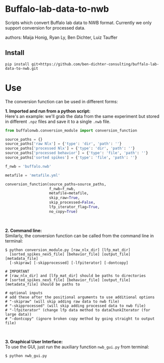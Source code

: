# Buffalo-lab-data-to-nwb
Scripts which convert Buffalo lab data to NWB format. Currently we only support conversion for processed data.

authors: Maija Honig, Ryan Ly, Ben Dichter, Luiz Tauffer

## Install

```
pip install git+https://github.com/ben-dichter-consulting/buffalo-lab-data-to-nwb.git
```

# Use
The conversion function can be used in different forms:

**1. Imported and run from a python script:** <br/>
Here's an example: we'll grab the data from the same experiment but stored in different `.npz` files and save it to a single `.nwb` file.
```python
from buffalonwb.conversion_module import conversion_function

source_paths = {}
source_paths['raw Nlx'] = {'type': 'dir', 'path': ''}
source_paths['processed Nlx'] = {'type': 'dir', 'path': ''}
source_paths['processed behavior'] = {'type': 'file', 'path': ''}
source_paths['sorted spikes'] = {'type': 'file', 'path': ''}

f_nwb = 'buffalo.nwb'

metafile = 'metafile.yml'

conversion_function(source_paths=source_paths,
                    f_nwb=f_nwb,
                    metafile=metafile,
                    skip_raw=True,
                    skip_processed=False,
                    lfp_iterator_flag=True,
                    no_copy=True)
```
<br/>

**2. Command line:** <br/>
Similarly, the conversion function can be called from the command line in terminal:
```
$ python conversion_module.py [raw_nlx_dir] [lfp_mat_dir]
  [sorted_spikes_nex5_file] [behavior_file] [output_file] [metadata_file]
  [-skipraw] [-skipprocessed] [-lfpiterator] [-dontcopy]
  
# IMPORTANT
# [raw_nlx_dir] and [lfp_mat_dir] should be paths to directories
# [sorted_spikes_nex5_file] [behavior_file] [output_file] [metadata_file] should be paths to 

# optional inputs
# add these after the positional arguments to use additional options
# "-skipraw" (will skip adding raw data to nwb file)
# "-skipprocessed" (will skip adding processed data to nwb file)
# "-lfpiterator" (change lfp data method to dataChunkIterator (for large data))
# "-dontcopy" (ignore broken copy method by going straight to output file)
```
<br/>

**3. Graphical User Interface:** <br/>
To use the GUI, just run the auxiliary function `nwb_gui.py` from terminal:
```
$ python nwb_gui.py
```
